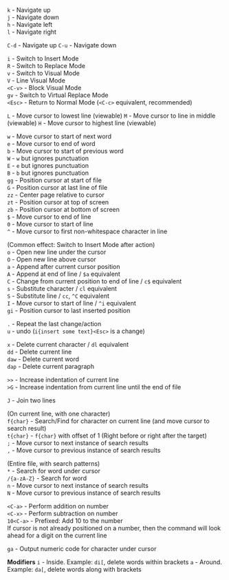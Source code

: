 `k` - Navigate up  
`j` - Navigate down  
`h` - Navigate left  
`l` - Navigate right  

`C-d` - Navigate up
`C-u` - Navigate down

`i` - Switch to Insert Mode  
`R` - Switch to Replace Mode  
`v` - Switch to Visual Mode  
`V` - Line Visual Mode  
`<C-v>` - Block Visual Mode  
`gv` - Switch to Virtual Replace Mode  
`<Esc>` - Return to Normal Mode (`<C-c>` equivalent, recommended)  

`L` - Move cursor to lowest line (viewable)
`M` - Move cursor to line in middle (viewable)
`H` - Move cursor to highest line (viewable)

`w` - Move cursor to start of next word  
`e` - Move cursor to end of word  
`b` - Move cursor to start of previous word  
`W` - `w` but ignores punctuation  
`E` - `e` but ignores punctuation  
`B` - `b` but ignores punctuation  
`gg` - Position cursor at start of file  
`G` - Position cursor at last line of file  
`zz` - Center page relative to cursor  
`zt` - Position cursor at top of screen  
`zb` - Position cursor at bottom of screen  
`$` - Move cursor to end of line  
`0` - Move cursor to start of line  
`^` - Move cursor to first non-whitespace character in line  

(Common effect: Switch to Insert Mode after action)  
`o` - Open new line under the cursor  
`O` - Open new line above cursor  
`a` - Append after current cursor position  
`A` - Append at end of line / `$a` equivalent  
`C` - Change from current position to end of line / `c$` equivalent  
`s` - Substitute character / `cl` equivalent  
`S` - Substitute line / `cc`, `^C` equivalent  
`I` - Move cursor to start of line / `^i` equivalent  
`gi` - Position cursor to last inserted position  

`.` - Repeat the last change/action  
`u` - undo (`i{insert some text}<Esc>` is a change)  

`x` - Delete current character / `dl` equivalent  
`dd` - Delete current line  
`daw` - Delete current word  
`dap` - Delete current paragraph  

`>>` - Increase indentation of current line  
`>G` - Increase indentation from current line until the end of file  

`J` - Join two lines  

(On current line, with one character)  
`f{char}` - Search/Find for character on current line (and move cursor to search result)  
`t{char}` - `f{char}` with offset of 1 (Right before or right after the target)  
`;` - Move cursor to next instance of search results  
`,` - Move cursor to previous instance of search results  

(Entire file, with search patterns)  
`*` - Search for word under cursor  
`/{a-zA-Z}` - Search for word  
`n` - Move cursor to next instance of search results  
`N` - Move cursor to previous instance of search results  

`<C-a>` - Perform addition on number  
`<C-x>` - Perform subtraction on number  
`10<C-a>` - Prefixed: Add 10 to the number  
If cursor is not already positioned on a number, then the command will look ahead for a digit on the current line  

`ga` - Output numeric code for character under cursor  

**Modifiers**
`i` - Inside. Example: `di[`, delete words within brackets
`a` - Around. Example: `da[`, delete words along with brackets